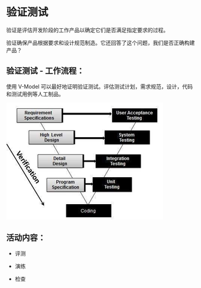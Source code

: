 # 验证测试

验证是评估开发阶段的工作产品以确定它们是否满足指定要求的过程。

验证确保产品根据要求和设计规范制造。它还回答了这个问题，我们是否正确构建产品？

## 验证测试 - 工作流程：

使用 V-Model 可以最好地证明验证测试。评估测试计划，需求规范，设计，代码和测试用例等人工制品。

![测试生命周期中的验证测试](../screenshot/2019-06-03-14-20-35.png)

## 活动内容：

* 评测

* 演练

* 检查
